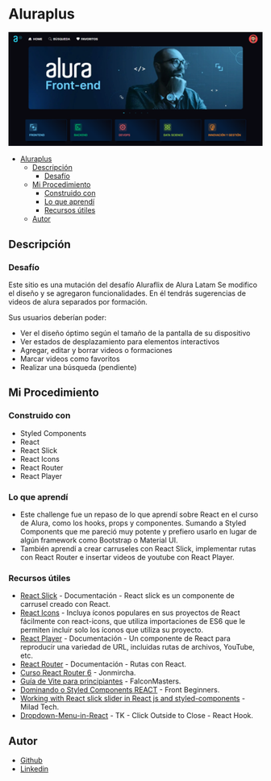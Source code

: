 # Aluraplus

<div align="center">
  <img src="./src/assets/images/logo/preview.png"></img>
</div>

- [Aluraplus](#aluraplus)
  - [Descripción](#descripción)
    - [Desafío](#desafío)
  - [Mi Procedimiento](#mi-procedimiento)
    - [Construido con](#construido-con)
    - [Lo que aprendí](#lo-que-aprendí)
    - [Recursos útiles](#recursos-útiles)
  - [Autor](#autor)

## Descripción

### Desafío

Este sitio es una mutación del desafío Aluraflix de Alura Latam Se modifico el diseño y se agregaron funcionalidades. En él tendrás sugerencias de videos de alura separados por formación.

Sus usuarios deberían poder:

- Ver el diseño óptimo según el tamaño de la pantalla de su dispositivo
- Ver estados de desplazamiento para elementos interactivos
- Agregar, editar y borrar videos o formaciones
- Marcar videos como favoritos
- Realizar una búsqueda (pendiente)

## Mi Procedimiento

### Construido con

- Styled Components
- React
- React Slick
- React Icons
- React Router
- React Player

### Lo que aprendí

- Este challenge fue un repaso de lo que aprendí sobre React en el curso de Alura, como los hooks, props y componentes. Sumando a Styled Components que me pareció muy potente y prefiero usarlo en lugar de algún framework como Bootstrap o Material UI.
- También aprendí a crear carruseles con React Slick, implementar rutas con React Router e insertar videos de youtube con React Player.

### Recursos útiles

- [React Slick](https://react-slick.neostack.com/docs/get-started) - Documentación - React slick es un componente de carrusel creado con React.
- [React Icons](https://react-icons.github.io/react-icons) - Incluya íconos populares en sus proyectos de React fácilmente con react-icons, que utiliza importaciones de ES6 que le permiten incluir solo los íconos que utiliza su proyecto.
- [React Player](https://github.com/CookPete/react-player) - Documentación - Un componente de React para reproducir una variedad de URL, incluidas rutas de archivos, YouTube, etc.
- [React Router](https://reactrouter.com/en/main) - Documentación - Rutas con React.
- [Curso React Router 6](https://youtu.be/9w33u7hBWyk?si=nt0idt4n7D8wpOOk) - Jonmircha.
- [Guía de Vite para principiantes](https://youtu.be/YEQ-uMGpQMY?si=IzD57XHDQGJMhkNQ) - FalconMasters.
- [Dominando o Styled Components REACT](https://reactrouter.com/en/main) - Front Beginners.
- [Working with React slick slider in React js and styled-components](https://reactrouter.com/en/main) - Milad Tech.
- [Dropdown-Menu-in-React](https://youtu.be/HfZ7pdhS43s?si=VdshPytuxuiBMFkd) - TK - Click Outside to Close - React Hook.

## Autor

- [Github](https://github.com/Blackpachamame)
- [Linkedin](https://www.linkedin.com/in/marcos-travaglini/)
